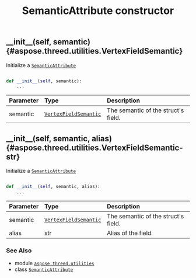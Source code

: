 ﻿---
title: SemanticAttribute constructor
second_title: Aspose.3D for Python via .NET API References
description: 
type: docs
weight: 10
url: /python-net/aspose.threed.utilities/semanticattribute/__init__/
is_root: false
---

## \_\_init\_\_(self, semantic) {#aspose.threed.utilities.VertexFieldSemantic}

Initialize a [`SemanticAttribute`](/3d/python-net/aspose.threed.utilities/semanticattribute)



```python

def __init__(self, semantic):
    ...
```


| Parameter | Type | Description |
| :- | :- | :- |
| semantic | [`VertexFieldSemantic`](/3d/python-net/aspose.threed.utilities/vertexfieldsemantic) | The semantic of the struct's field. |


## \_\_init\_\_(self, semantic, alias) {#aspose.threed.utilities.VertexFieldSemantic-str}

Initialize a [`SemanticAttribute`](/3d/python-net/aspose.threed.utilities/semanticattribute)



```python

def __init__(self, semantic, alias):
    ...
```


| Parameter | Type | Description |
| :- | :- | :- |
| semantic | [`VertexFieldSemantic`](/3d/python-net/aspose.threed.utilities/vertexfieldsemantic) | The semantic of the struct's field. |
| alias | str | Alias of the field. |



### See Also
* module [`aspose.threed.utilities`](../../)
* class [`SemanticAttribute`](/3d/python-net/aspose.threed.utilities/semanticattribute)
